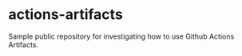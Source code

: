 # actions-artifacts

Sample public repository for investigating how to use Github Actions Artifacts.
